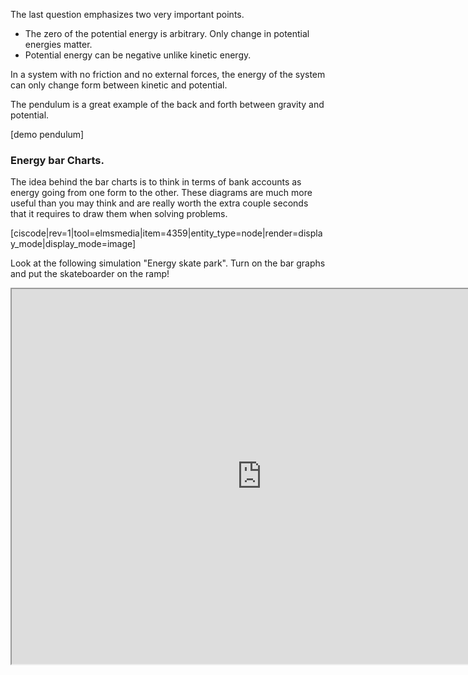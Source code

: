 The last question emphasizes two very important points. 

* The zero of the potential energy is arbitrary. Only change in potential energies matter. 
* Potential energy can be negative unlike kinetic energy. 

In a system with no friction and no external forces, the energy of the system can only change form between kinetic and potential.

The pendulum is a great example of the back and forth between gravity and potential. 

[demo pendulum]

### Energy bar Charts. 

The idea behind the bar charts is to think in terms of bank accounts as energy going from one form to the other. These diagrams are much more useful than you may think and are really worth the extra couple seconds that it requires to draw them when solving problems. 

[ciscode|rev=1|tool=elmsmedia|item=4359|entity_type=node|render=display_mode|display_mode=image]


Look at the following simulation "Energy skate park". Turn on the bar graphs and put the skateboarder on the ramp!

<iframe src="https://phet.colorado.edu/sims/html/energy-skate-park-basics/latest/energy-skate-park-basics_en.html" width="800" height="600" scrolling="no" allowfullscreen></iframe>

